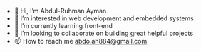 - 👋 Hi, I’m Abdul-Ruhman Ayman
- 👀 I’m interested in web development and embedded systems
- 🌱 I’m currently learning front-end
- 💞️ I’m looking to collaborate on building great helpful projects
- 📫 How to reach me abdo.ah884@gmail.com

<!---
AbdoAyman2001/AbdoAyman2001 is a ✨ special ✨ repository because its `README.md` (this file) appears on your GitHub profile.
You can click the Preview link to take a look at your changes.
--->
